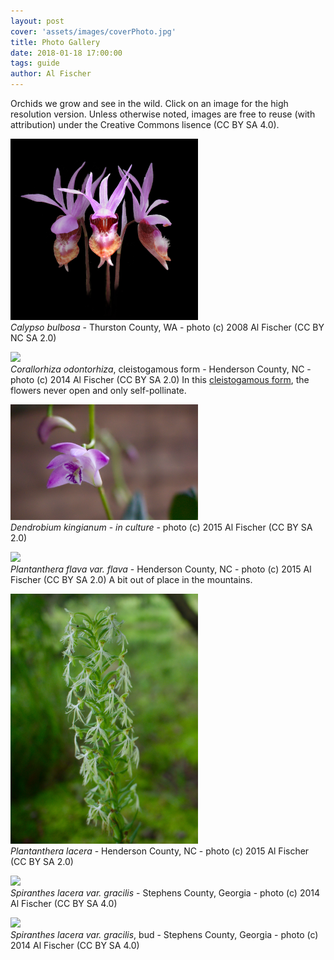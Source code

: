 ```yaml
---
layout: post
cover: 'assets/images/coverPhoto.jpg'
title: Photo Gallery
date: 2018-01-18 17:00:00
tags: guide
author: Al Fischer
---
```


Orchids we grow and see in the wild.  Click on an image for the high resolution version.  Unless otherwise noted, images are free to reuse (with attribution) under the Creative Commons lisence (CC BY SA 4.0).


[<img width="300px" src='assets/images/orchidPhotos/C_bulbosa.jpg'>](/assests/images/orchidPhotos/C_bulbosa.jpg)     
*Calypso bulbosa* - Thurston County, WA - photo (c) 2008 Al Fischer (CC BY NC SA 2.0)

[<img width="300px" src='assets/images/orchidPhotos/C_odontorhiza_cleistogamous.jpg'>](/assests/images/orchidPhotos/C_odontorhiza_cleistogamous.jpg)     
*Corallorhiza odontorhiza*, cleistogamous form - Henderson County, NC - photo (c) 2014 Al Fischer (CC BY SA 2.0)
In this [cleistogamous form](https://en.wikipedia.org/wiki/Cleistogamy), the flowers never open and only self-pollinate.

[<img width="300px" src='assets/images/orchidPhotos/D_kingianum.jpg'>](/assests/images/orchidPhotos/D_kingianum.jpg)     
*Dendrobium kingianum* - *in culture* - photo (c) 2015 Al Fischer (CC BY SA 2.0)

[<img width="300px" src='assets/images/orchidPhotos/P_flava-flava.jpg'>](/assests/images/orchidPhotos/P_flava-flava.jpg)     
*Plantanthera flava var. flava* - Henderson County, NC - photo (c) 2015 Al Fischer (CC BY SA 2.0)
A bit out of place in the mountains.

[<img width="300px" src='assets/images/orchidPhotos/P_lacera.jpg'>](/assests/images/orchidPhotos/P_lacera.jpg)     
*Plantanthera lacera* - Henderson County, NC - photo (c) 2015 Al Fischer (CC BY SA 2.0)

[<img width="300px" src='assets/images/orchidPhotos/S_lacera.jpg'>](/assests/images/orchidPhotos/S_lacera.jpg)     
*Spiranthes lacera var. gracilis* - Stephens County, Georgia - photo (c) 2014 Al Fischer (CC BY SA 4.0)

[<img width="300px" src='assets/images/orchidPhotos/S_lacera_bud.jpg'>](/assests/images/orchidPhotos/S_lacera_bud.jpg)     
*Spiranthes lacera var. gracilis*, bud - Stephens County, Georgia - photo (c) 2014 Al Fischer (CC BY SA 4.0)

